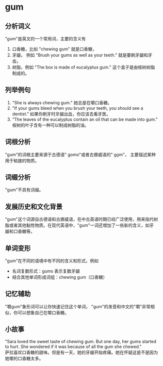 # gum

## 分析词义

  

"gum"是英文的一个常用词，主要的含义有

  

1.  口香糖，比如 "chewing gum" 就是口香糖，
2.  牙龈， 例如 "Brush your gums as well as your teeth." 就是要刷牙龈和牙齿，
3.  树脂，例如 "The box is made of eucalyptus gum." 这个盒子是由桉树树脂制成的。

  

## 列举例句

  

1.  "She is always chewing gum." 她总是在嚼口香糖。
2.  "If your gums bleed when you brush your teeth, you should see a dentist." 如果你刷牙时牙龈出血，你应该去看牙医。
3.  "The leaves of the eucalyptus contain an oil that can be made into gum." 桉树的叶子含有一种可以制成树脂的油。

  

## 词根分析

  

"gum"的词根主要来源于古德语" gomo"或者古挪威语的" gǫm"， 主要描述某种用于粘接的物质。

  

## 词缀分析

  

"gum"不具有词缀。

  

## 发展历史和文化背景

  

"gum"这个词源自古德语和古挪威语，在中古英语时期已经广泛使用，用来指代树脂或者其他黏性物质。在现代英语中，"gum"一词还增加了一些新的含义，如牙龈和口香糖等。

  

## 单词变形

  

"gum"在不同的语境中有不同的含义和形式，例如

  

*   名词复数形式：gums 表示复数牙龈
*   结合其他单词形成词组：chewing gum（口香糖）

  

## 记忆辅助

  

"嚼gum"象形词可以让你快速记住这个单词， "gum"的发音和中文的"嚼"非常相似，你可以想象自己在嚼口香糖。

  

## 小故事

  

"Sara loved the sweet taste of chewing gum. But one day, her gums started to hurt. She wondered if it was because of all the gum she chewed."  
萨拉喜欢口香糖的甜味。但是有一天，她的牙龈开始疼痛。她在怀疑这是不是因为她嚼的口香糖太多。
